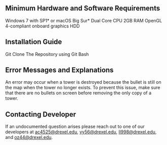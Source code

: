 ## Minimum Hardware and Software Requirements

Windows 7 with SP1* or macOS Big Sur*
Dual Core CPU
2GB RAM
OpenGL 4-compliant onboard graphics
HDD

## Installation Guide
Git Clone The Repository using Git Bash

## Error Messages and Explanations
An error may occur when a tower is destroyed because the bullet is still on the map when the tower no longer exists. To prevent this issue, make sure that there are no bullets on screen before removing the only copy of a tower.

## Contacting Developer
If an undocumented question arises please reach out to one of our developers at ac4525@drexel.edu, vy56@drexel.edu, ll998@drexel.edu, and oz44@drexel.edu.